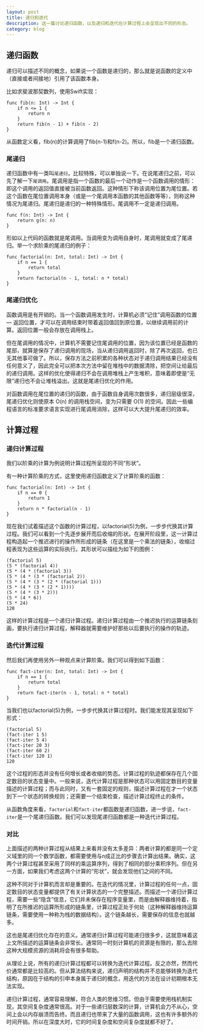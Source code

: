 ```yaml
---
layout: post
title: 递归和迭代 
description: 这一篇讨论递归函数，以及递归和迭代在计算过程上会呈现出不同的形态。
category: blog
---
```


## 递归函数

递归可以描述不同的概念，如果说一个函数是递归的，那么就是说函数的定义中（直接或者间接地）引用了该函数本身。

比如求斐波那契数列，使用Swift实现：

	func fib(n: Int) -> Int {
  		if n <= 1 {
    		return n
  		} 
    	return fib(n - 1) + fib(n - 2)
	}

从函数定义看，fib(n)的计算调用了fib(n-1)和f(n-2)。所以，fib是一个递归函数。

### 尾递归

递归函数中有一类叫`尾递归`，比较特殊，可以单独说一下。在说尾递归之前，可以先了解一下`尾调用`。尾调用是指一个函数的最后一个动作是一个函数调用的情形：即这个调用的返回值直接被当前函数返回。这种情形下称该调用位置为尾位置。若这个函数在尾位置调用本身（或是一个尾调用本函数的其他函数等等），则称这种情况为尾递归。尾递归是递归的一种特殊情形。尾调用不一定是递归调用。

	func f(n: Int) -> Int {
		return g(n: n)
	}

形如以上代码的函数就是尾调用。当调用变为调用自身时，尾调用就变成了尾递归。举一个求阶乘的尾递归的例子：

	func factorial(n: Int, total: Int) -> Int {
  		if n == 1 {
    		return total
  		}
  		return factorial(n - 1, total: n * total)
	}

### 尾递归优化

函数调用是有开销的。当一个函数调用发生时，计算机必须“记住”调用函数的位置 — 返回位置，才可以在调用结束时带着返回值回到原位置，以继续调用前的计算。返回位置一般会存放在调用栈上。

但在尾调用的情况中，计算机不需要记住尾调用的位置，因为该位置已经是函数的尾部，就算是保存了递归调用的现场，当从递归调用返回时，除了再次返回，也已无其他事可做了。所以，保存方法之前积累的各种状态对于递归调用结果已经没有任何意义了，因此完全可以把本次方法中留在堆栈中的数据清除，把空间让给最后的递归调用。这样的优化使得递归不会在调用堆栈上产生堆积，意味着即使是“无限”递归也不会让堆栈溢出。这就是尾递归优化的作用。

对函数调用在尾位置的递归的函数，由于函数自身调用次数很多，递归层级很深，尾递归优化则使原本 O(n) 的调用栈空间，变为只需要 O(1) 的空间。因此一些编程语言的标准要求语言实现进行尾调用消除，这样可以大大提升尾递归的效率。

## 计算过程

### 递归计算过程

我们以阶乘的计算为例说明计算过程所呈现的不同“形状”。

有一种计算阶乘的方式，这里使用递归函数定义了计算阶乘的函数：

	func factorial(n: Int) -> Int {
  		if n == 0 {
    		return 1
  		}
  		return n * factorial(n - 1)
	}

现在我们试着描述这个函数的计算过程，以factorial(5)为例，一步步代换其计算过程。我们可以看到一个先逐步展开而后收缩的形状。在展开阶段里，这一计算过程构造起一个推迟进行的操作所形成的链条（在这里是一个乘法的链条），收缩过程表现为这些运算的实际执行。其形状可以描绘为如下的图例：

	(factorial 5)
	(5 * (factorial 4))
	(5 * (4 * (factorial 3))
	(5 * (4 * (3 * (factorial 2))
	(5 * (4 * (3 * (2 * (factorial 1)))
	(5 * (4 * (3 * (2 * 1))))
	(5 * (4 * (3 * 2)))
	(5 * (4 * 6))
	(5 * 24)
	120

这样的计算过程是一个递归计算过程。递归计算过程由一个推迟执行的运算链条刻画，要执行递归计算过程，解释器就需要维护好那些以后要执行的操作的轨迹。

### 迭代计算过程

然后我们再使用另外一种观点来计算阶乘。我们可以得到如下函数：

	func fact-iter(n: Int, total: Int) -> Int {
  		if n == 1 {
    		return total
  		}
  		return fact-iter(n - 1, total: n * total)
	}

当我们也以factorial(5)为例，一步步代换其计算过程时。我们能发现其呈现如下形式：

	(factorial 5)
	(fact-iter 1 5)
	(fact-iter 5 4)
	(fact-iter 20 3)
	(fact-iter 60 2)
	(fact-iter 120 1)
	120

这个过程的形态并没有任何增长或者收缩的势态。计算过程的轨迹都保存在几个固定数目的状态变量中。一般来说，迭代计算过程是那种状态可以用固定数目的变量描述的计算过程；而与此同时，又有一套固定的规则，描述计算过程在才一个状态到下一个状态的转换规则；还需要一个结束检查，描述计算过程终止的条件。
	
从函数角度来看，`factorial`和`fact-iter`都函数是递归函数，进一步说，`fact-iter`是一个尾递归函数。我们可以发现尾递归函数都是一种迭代计算过程。

### 对比

上面描述的两种计算过程从结果上来看并没有太多差异：两者计算的都是同一个定义域里的同一个数学函数，都需要使用与n成正比的步骤去计算出结果。确实，这两个计算过程甚至采用了同样的乘运算序列，得到了相同的部分乘积序列。但在另一方面，如果我们考虑这两个计算的“形状”，就会发现他们之间的不同。

这种不同对于计算机而言却是重要的。在迭代的情况里，计算过程的任何一点，固定数目的状态变量都提供了有关计算状态的一个完整描述。而描述一个递归计算过程，需要一些“隐含”信息，它们并未保存在程序变量里，而是由解释器维持着，指明了在所推迟的运算所形成的链条里，计算过程正处于何处（这种解释器维持运算链条，需要使用一种称为栈的数据结构）。这个链条越长，需要保存的信息也就越多。

这也是尾递归优化存在的意义。通常递归计算过程可能递归很多步，这就意味着这上文所描述的运算链条会非常长。通常同一时刻计算机的资源是有限的，那么去除这种大规模资源的消耗将会有很多帮助。

从理论上说，所有的递归计算过程都可以转换为迭代计算过程。反之亦然，然而代价通常都是比较高的。但从算法结构来说，递归声明的结构并不总能够转换为迭代结构，原因在于结构的引申本身属于递归的概念，用迭代的方法在设计初期根本无法实现。

递归计算过程，通常容易理解，符合人类的思维习惯。但由于需要使用栈机制实现，其空间复杂度通常很高。对于一些递归层数深的计算，计算机会力不从心，空间上会以内存崩溃而告终。而且递归也带来了大量的函数调用，这也有许多额外的时间开销。所以在深度大时，它的时间复杂度和空间复杂度就都不好了。
